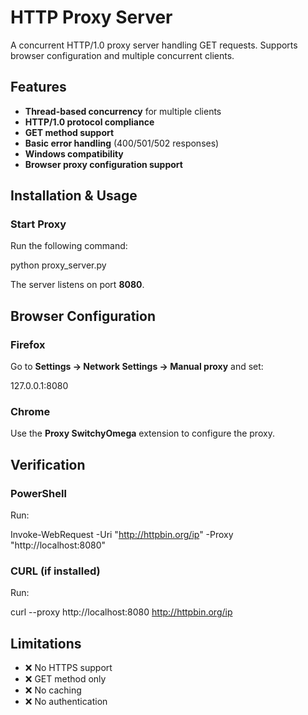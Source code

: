 # HTTP Proxy Server  

A concurrent HTTP/1.0 proxy server handling GET requests. Supports browser configuration and multiple concurrent clients.  

## Features  
- **Thread-based concurrency** for multiple clients  
- **HTTP/1.0 protocol compliance**  
- **GET method support**  
- **Basic error handling** (400/501/502 responses)  
- **Windows compatibility**  
- **Browser proxy configuration support**  

## Installation & Usage  

### Start Proxy  
Run the following command:  

python proxy_server.py

The server listens on port **8080**.  

## Browser Configuration  

### Firefox  
Go to **Settings → Network Settings → Manual proxy** and set:  

127.0.0.1:8080


### Chrome  
Use the **Proxy SwitchyOmega** extension to configure the proxy.  

## Verification  

### PowerShell  
Run:  

Invoke-WebRequest -Uri "http://httpbin.org/ip" -Proxy "http://localhost:8080"


### CURL (if installed)  
Run:  

curl --proxy http://localhost:8080 http://httpbin.org/ip
 

## Limitations  
- ❌ No HTTPS support  
- ❌ GET method only  
- ❌ No caching  
- ❌ No authentication  


